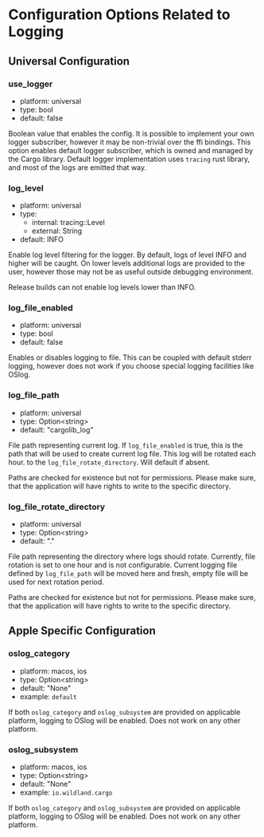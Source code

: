 # Configuration Options Related to Logging

## Universal Configuration

### use_logger

- platform: universal
- type: bool
- default: false

Boolean value that enables the config. It is possible to implement your own
logger subscriber, however it may be non-trivial over the ffi bindings. This
option enables default logger subscriber, which is owned and managed by the
Cargo library. Default logger implementation uses `tracing` rust library, and
most of the logs are emitted that way.

### log_level

- platform: universal
- type:
  - internal: tracing::Level
  - external: String
- default: INFO

Enable log level filtering for the logger. By default, logs of level INFO and
higher will be caught. On lower levels additional logs are provided to the user,
however those may not be as useful outside debugging environment.

Release builds can not enable log levels lower than INFO.

### log_file_enabled

- platform: universal
- type: bool
- default: false

Enables or disables logging to file. This can be coupled with default stderr
logging, however does not work if you choose special logging facilities like
OSlog.

### log_file_path

- platform: universal
- type: Option\<string\>
- default: "cargolib_log"

File path representing current log. If `log_file_enabled` is true, this is the
path that will be used to create current log file. This log will be rotated
each hour. to the `log_file_rotate_directory`. Will default if absent.

Paths are checked for existence but not for permissions. Please make sure,
that the application will have rights to write to the specific directory.

### log_file_rotate_directory

- platform: universal
- type: Option\<string\>
- default: "."

File path representing the directory where logs should rotate. Currently, file
rotation is set to one hour and is not configurable. Current logging file
defined by `log_file_path` will be moved here and fresh, empty file will be used
for next rotation period.

Paths are checked for existence but not for permissions. Please make sure,
that the application will have rights to write to the specific directory.

## Apple Specific Configuration

### oslog_category

- platform: macos, ios
- type: Option\<string\>
- default: "None"
- example: `default`

If both `oslog_category` and `oslog_subsystem` are provided on
applicable platform, logging to OSlog will be enabled. Does not work on any
other platform.

### oslog_subsystem

- platform: macos, ios
- type: Option\<string\>
- default: "None"
- example: `io.wildland.cargo`

If both `oslog_category` and `oslog_subsystem` are provided on
applicable platform, logging to OSlog will be enabled. Does not work on any
other platform.
